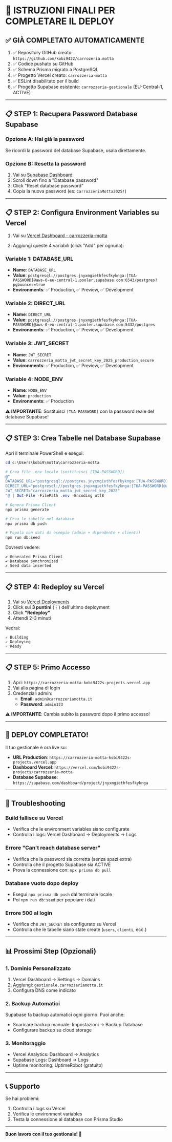 # 🎯 ISTRUZIONI FINALI PER COMPLETARE IL DEPLOY

## ✅ **GIÀ COMPLETATO AUTOMATICAMENTE**

1. ✅ Repository GitHub creato: `https://github.com/kobi9422/carrozeria.motta`
2. ✅ Codice pushato su GitHub
3. ✅ Schema Prisma migrato a PostgreSQL
4. ✅ Progetto Vercel creato: `carrozzeria-motta`
5. ✅ ESLint disabilitato per il build
6. ✅ Progetto Supabase esistente: `carrozzeria-gestionale` (EU-Central-1, ACTIVE)

---

## 📋 **STEP 1: Recupera Password Database Supabase**

### Opzione A: Hai già la password
Se ricordi la password del database Supabase, usala direttamente.

### Opzione B: Resetta la password
1. Vai su [Supabase Dashboard](https://supabase.com/dashboard/project/jnyxmgiethfesfkyknga/settings/database)
2. Scroll down fino a "Database password"
3. Click "Reset database password"
4. Copia la nuova password (es: `CarrozzeriaMotta2025!`)

---

## 📋 **STEP 2: Configura Environment Variables su Vercel**

1. Vai su [Vercel Dashboard - carrozzeria-motta](https://vercel.com/kobi9422s-projects/carrozzeria-motta/settings/environment-variables)

2. Aggiungi queste 4 variabili (click "Add" per ognuna):

### Variable 1: DATABASE_URL
- **Name**: `DATABASE_URL`
- **Value**: `postgresql://postgres.jnyxmgiethfesfkyknga:[TUA-PASSWORD]@aws-0-eu-central-1.pooler.supabase.com:6543/postgres?pgbouncer=true`
- **Environments**: ✅ Production, ✅ Preview, ✅ Development

### Variable 2: DIRECT_URL
- **Name**: `DIRECT_URL`
- **Value**: `postgresql://postgres.jnyxmgiethfesfkyknga:[TUA-PASSWORD]@aws-0-eu-central-1.pooler.supabase.com:5432/postgres`
- **Environments**: ✅ Production, ✅ Preview, ✅ Development

### Variable 3: JWT_SECRET
- **Name**: `JWT_SECRET`
- **Value**: `carrozzeria_motta_jwt_secret_key_2025_production_secure`
- **Environments**: ✅ Production, ✅ Preview, ✅ Development

### Variable 4: NODE_ENV
- **Name**: `NODE_ENV`
- **Value**: `production`
- **Environments**: ✅ Production

⚠️ **IMPORTANTE**: Sostituisci `[TUA-PASSWORD]` con la password reale del database Supabase!

---

## 📋 **STEP 3: Crea Tabelle nel Database Supabase**

Apri il terminale PowerShell e esegui:

```powershell
cd c:\Users\kobi9\motta\carrozzeria-motta

# Crea file .env locale (sostituisci [TUA-PASSWORD])
@"
DATABASE_URL="postgresql://postgres.jnyxmgiethfesfkyknga:[TUA-PASSWORD]@aws-0-eu-central-1.pooler.supabase.com:6543/postgres?pgbouncer=true"
DIRECT_URL="postgresql://postgres.jnyxmgiethfesfkyknga:[TUA-PASSWORD]@aws-0-eu-central-1.pooler.supabase.com:5432/postgres"
JWT_SECRET="carrozzeria_motta_jwt_secret_key_2025"
"@ | Out-File -FilePath .env -Encoding utf8

# Genera Prisma Client
npx prisma generate

# Crea le tabelle nel database
npx prisma db push

# Popola con dati di esempio (admin + dipendente + clienti)
npm run db:seed
```

Dovresti vedere:
```
✔ Generated Prisma Client
✔ Database synchronized
✔ Seed data inserted
```

---

## 📋 **STEP 4: Redeploy su Vercel**

1. Vai su [Vercel Deployments](https://vercel.com/kobi9422s-projects/carrozzeria-motta)
2. Click sui **3 puntini** (⋮) dell'ultimo deployment
3. Click **"Redeploy"**
4. Attendi 2-3 minuti

Vedrai:
```
✓ Building
✓ Deploying
✓ Ready
```

---

## 📋 **STEP 5: Primo Accesso**

1. Apri: `https://carrozzeria-motta-kobi9422s-projects.vercel.app`
2. Vai alla pagina di login
3. Credenziali admin:
   - **Email**: `admin@carrozzeriamotta.it`
   - **Password**: `admin123`

⚠️ **IMPORTANTE**: Cambia subito la password dopo il primo accesso!

---

## 🎉 **DEPLOY COMPLETATO!**

Il tuo gestionale è ora live su:
- **URL Production**: `https://carrozzeria-motta-kobi9422s-projects.vercel.app`
- **Dashboard Vercel**: `https://vercel.com/kobi9422s-projects/carrozzeria-motta`
- **Database Supabase**: `https://supabase.com/dashboard/project/jnyxmgiethfesfkyknga`

---

## 🔧 **Troubleshooting**

### Build fallisce su Vercel
- Verifica che le environment variables siano configurate
- Controlla i logs: Vercel Dashboard → Deployments → Logs

### Errore "Can't reach database server"
- Verifica che la password sia corretta (senza spazi extra)
- Controlla che il progetto Supabase sia ACTIVE
- Prova la connessione con: `npx prisma db pull`

### Database vuoto dopo deploy
- Esegui `npx prisma db push` dal terminale locale
- Poi `npm run db:seed` per popolare i dati

### Errore 500 al login
- Verifica che `JWT_SECRET` sia configurato su Vercel
- Controlla che le tabelle siano state create (`users`, `clienti`, ecc.)

---

## 📊 **Prossimi Step (Opzionali)**

### 1. Dominio Personalizzato
1. Vercel Dashboard → Settings → Domains
2. Aggiungi: `gestionale.carrozzeriamotta.it`
3. Configura DNS come indicato

### 2. Backup Automatici
Supabase fa backup automatici ogni giorno. Puoi anche:
- Scaricare backup manuale: Impostazioni → Backup Database
- Configurare backup su cloud storage

### 3. Monitoraggio
- Vercel Analytics: Dashboard → Analytics
- Supabase Logs: Dashboard → Logs
- Uptime monitoring: UptimeRobot (gratuito)

---

## 📞 **Supporto**

Se hai problemi:
1. Controlla i logs su Vercel
2. Verifica le environment variables
3. Testa la connessione al database con Prisma Studio

---

**Buon lavoro con il tuo gestionale! 🚀**

